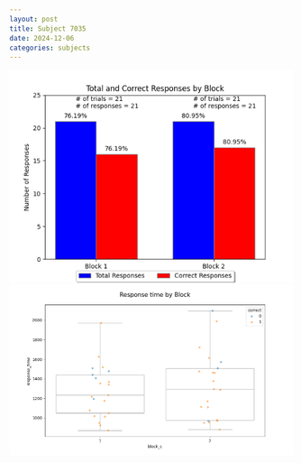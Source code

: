 ```yaml
---
layout: post
title: Subject 7035
date: 2024-12-06
categories: subjects
---
```


![](data/7035/run-4/7035_ATS_responses.png)
![](data/7035/run-4/7035_ATS_rt.png)
